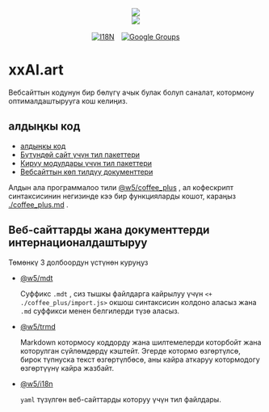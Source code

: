 <p align="center"><a href="https://xxai.art"><img src="https://cdn.jsdelivr.net/gh/xxai-art/doc/logo.svg"/></a><br/><a href="https://xxai.art"><img src="https://cdn.jsdelivr.net/gh/xxai-art/doc/xxai.svg"/></a></p><p align="center"><a href="https://github.com/xxai-art/doc#readme"><img alt="I18N" src="https://cdn.jsdelivr.net/gh/wactax/img/t.svg"/></a>　<a href="https://groups.google.com/u/0/g/xxai-art"><img alt="Google Groups" src="https://cdn.jsdelivr.net/gh/wactax/img/g-groups.svg"/></a></p>

# xxAI.art

Вебсайттын кодунун бир бөлүгү ачык булак болуп саналат, котормону оптималдаштырууга кош келиңиз.

## алдыңкы код

* [алдыңкы код](https://github.com/xxai-art/web)
* [Бүтүндөй сайт үчүн тил пакеттери](https://github.com/xxai-art/web/tree/main/i18n)
* [Кирүү модулдары үчүн тил пакеттери](https://github.com/wacpkg/user/tree/main/ui.i18n)
* [Вебсайттын көп тилдүү документтери](https://github.com/xxai-doc)

Алдын ала программалоо тили [@w5/coffee_plus](http://npmjs.com/@w5/coffee_plus) , ал кофескрипт синтаксисинин негизинде кээ бир функцияларды кошот, караңыз [./coffee_plus.md](./coffee_plus.md) .

## Веб-сайттарды жана документтерди интернационалдаштыруу

Төмөнкү 3 долбоордун үстүнөн куруңуз

* [@w5/mdt](https://www.npmjs.com/package/@w5/mdt)

  Суффикс `.mdt` , сиз тышкы файлдарга кайрылуу үчүн `<+ ./coffee_plus/import.js>` окшош синтаксисин колдоно аласыз жана `.md` суффикси менен белгилерди түзө аласыз.

* [@w5/trmd](https://www.npmjs.com/package/@w5/trmd)

  Markdown котормосу коддорду жана шилтемелерди которбойт жана которулган сүйлөмдөрдү кэштейт. Эгерде котормо өзгөртүлсө, бирок түпнуска текст өзгөртүлбөсө, аны кайра аткаруу котормодогу өзгөртүүнү кайра жазбайт.

* [@w5/i18n](https://www.npmjs.com/package/@w5/i18n)

  `yaml` түзүлгөн веб-сайттарды которуу үчүн тил файлдары.
